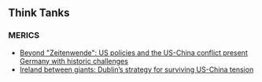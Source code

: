 ## Think Tanks

### MERICS
<ul>
<li><a href="https://public-eur.mkt.dynamics.com/api/orgs/7cdc142b-8d43-40f4-82ad-217169f0e4a0/r/tFnTmZXvpkyeincDVHcAAAcAAAA?target=%7B%22TargetUrl%22%3A%22https%253A%252F%252Fmerics.org%252Fen%252Freport%252Fbeyond-zeitenwende-us-policies-and-us-china-conflict-present-germany-historic-challenges%22%2C%22RedirectOptions%22%3A%7B%221%22%3Anull%7D%7D&digest=VGeQPK6v3F0fkGuClZ5KE6UlqJJuCCM%2F1Uqsct9Oos4%3D&secretVersion=7c13c22c20aa46a1b2fc8b71fde4d19a">Beyond "Zeitenwende": US policies and the US-China conflict present Germany with historic challenges</a></li>
<li><a href="https://public-eur.mkt.dynamics.com/api/orgs/7cdc142b-8d43-40f4-82ad-217169f0e4a0/r/tFnTmZXvpkyeincDVHcAAAgAAAA?target=%7B%22TargetUrl%22%3A%22https%253A%252F%252Fmerics.org%252Fen%252Freport%252Fireland-between-giants-dublins-strategy-surviving-us-china-tensions%22%2C%22RedirectOptions%22%3A%7B%221%22%3Anull%7D%7D&digest=GWVLZyRy1YiC%2FvAzBhd3v8g3s8OzHzi4Hn3EdhhHfco%3D&secretVersion=7c13c22c20aa46a1b2fc8b71fde4d19a">Ireland between giants: Dublin’s strategy for surviving US-China tension</a></li>
</ul>
